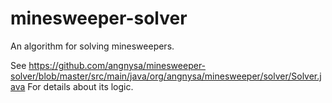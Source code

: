 # minesweeper-solver
An algorithm for solving minesweepers.

See https://github.com/angnysa/minesweeper-solver/blob/master/src/main/java/org/angnysa/minesweeper/solver/Solver.java For details about its logic.
